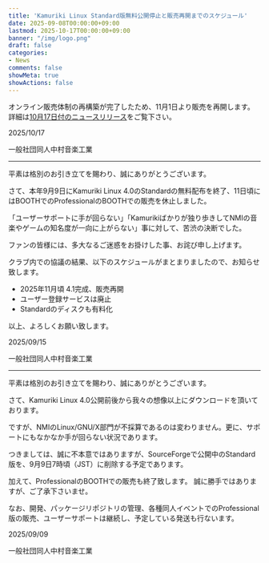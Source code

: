 ```yaml
---
title: 'Kamuriki Linux Standard版無料公開停止と販売再開までのスケジュール'
date: 2025-09-08T00:00:00+09:00
lastmod: 2025-10-17T00:00:00+09:00
banner: "/img/logo.png"
draft: false
categories:
- News
comments: false
showMeta: true
showActions: false
---
```


オンライン販売体制の再構築が完了したため、11月1日より販売を再開します。詳細は[10月17日付のニュースリリース](/news/20251017-2)をご覧下さい。

2025/10/17

一般社団同人中村音楽工業

---

平素は格別のお引き立てを賜わり、誠にありがとうございます。

さて、本年9月9日にKamuriki Linux 4.0のStandardの無料配布を終了、11日頃にはBOOTHでのProfessionalのBOOTHでの販売を休止しました。

「ユーザーサポートに手が回らない」「Kamurikiばかりが独り歩きしてNMIの音楽やゲームの知名度が一向に上がらない」事に対して、苦渋の決断でした。

ファンの皆様には、多大なるご迷惑をお掛けした事、お詫び申し上げます。

クラブ内での協議の結果、以下のスケジュールがまとまりましたので、お知らせ致します。

- 2025年11月頃 4.1完成、販売再開
- ユーザー登録サービスは廃止
- Standardのディスクも有料化

以上、よろしくお願い致します。

2025/09/15

一般社団同人中村音楽工業 

---

 平素は格別のお引き立てを賜わり、誠にありがとうございます。

さて、Kamuriki Linux 4.0公開前後から我々の想像以上にダウンロードを頂いております。

ですが、NMIのLinux/GNU/X部門が不採算であるのは変わりません。更に、サポートにもなかなか手が回らない状況であります。

つきましては、誠に不本意ではありますが、SourceForgeで公開中のStandard版を、9月9日7時頃（JST）に削除する予定であります。

加えて、ProfessionalのBOOTHでの販売も終了致します。
誠に勝手ではありますが、ご了承下さいませ。


なお、開発、パッケージリポジトリの管理、各種同人イベントでのProfessional版の販売、ユーザーサポートは継続し、予定している発送も行ないます。 

2025/09/09

一般社団同人中村音楽工業

